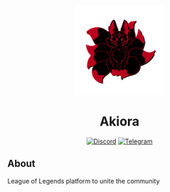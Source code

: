 <div align="center">
  <img src="/assets/pics/svg/Logo _ foxy.svg" alt="Логотип проекта" width="200"/>
  
  # Akiora

  [![Discord](https://img.shields.io/badge/Discord-Join-7289DA?logo=discord)](https://discord.gg/8wDKb7ZFE5)
  [![Telegram](https://img.shields.io/badge/Telegram-Join-26A5E4?logo=telegram)](https://t.me/+_M_4z0KXKK5kOGUy)
  
</div>

## About

League of Legends platform to unite the community


